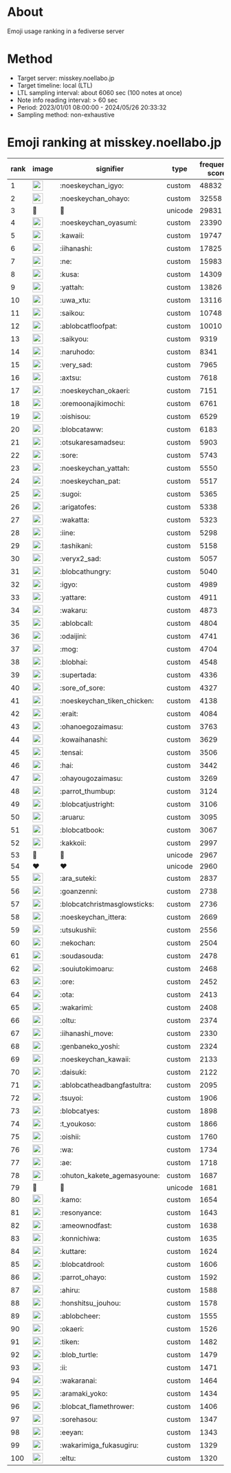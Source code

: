 # About
Emoji usage ranking in a fediverse server

# Method
- Target server: misskey.noellabo.jp
- Target timeline: local (LTL)
- LTL sampling interval: about 6060 sec (100 notes at once)
- Note info reading interval: > 60 sec
- Period: 2023/01/01 08:00:00 - 2024/05/26 20:33:32 
- Sampling method: non-exhaustive

# Emoji ranking at misskey.noellabo.jp

|rank|image|signifier|type|frequency score|
|----|----|----|----|----|
|1|<img height="24" src="https://misskey.noellabo.jp/emoji/noeskeychan_igyo.webp">|:noeskeychan_igyo:|custom|48832|
|2|<img height="24" src="https://misskey.noellabo.jp/emoji/noeskeychan_ohayo.webp">|:noeskeychan_ohayo:|custom|32558|
|3|🎉|🎉|unicode|29831|
|4|<img height="24" src="https://misskey.noellabo.jp/emoji/noeskeychan_oyasumi.webp">|:noeskeychan_oyasumi:|custom|23390|
|5|<img height="24" src="https://misskey.noellabo.jp/emoji/kawaii.webp">|:kawaii:|custom|19747|
|6|<img height="24" src="https://misskey.noellabo.jp/emoji/iihanashi.webp">|:iihanashi:|custom|17825|
|7|<img height="24" src="https://misskey.noellabo.jp/emoji/ne.webp">|:ne:|custom|15983|
|8|<img height="24" src="https://misskey.noellabo.jp/emoji/kusa.webp">|:kusa:|custom|14309|
|9|<img height="24" src="https://misskey.noellabo.jp/emoji/yattah.webp">|:yattah:|custom|13826|
|10|<img height="24" src="https://misskey.noellabo.jp/emoji/uwa_xtu.webp">|:uwa_xtu:|custom|13116|
|11|<img height="24" src="https://misskey.noellabo.jp/emoji/saikou.webp">|:saikou:|custom|10748|
|12|<img height="24" src="https://misskey.noellabo.jp/emoji/ablobcatfloofpat.webp">|:ablobcatfloofpat:|custom|10010|
|13|<img height="24" src="https://misskey.noellabo.jp/emoji/saikyou.webp">|:saikyou:|custom|9319|
|14|<img height="24" src="https://misskey.noellabo.jp/emoji/naruhodo.webp">|:naruhodo:|custom|8341|
|15|<img height="24" src="https://misskey.noellabo.jp/emoji/very_sad.webp">|:very_sad:|custom|7965|
|16|<img height="24" src="https://misskey.noellabo.jp/emoji/axtsu.webp">|:axtsu:|custom|7618|
|17|<img height="24" src="https://misskey.noellabo.jp/emoji/noeskeychan_okaeri.webp">|:noeskeychan_okaeri:|custom|7151|
|18|<img height="24" src="https://misskey.noellabo.jp/emoji/oremoonajikimochi.webp">|:oremoonajikimochi:|custom|6761|
|19|<img height="24" src="https://misskey.noellabo.jp/emoji/oishisou.webp">|:oishisou:|custom|6529|
|20|<img height="24" src="https://misskey.noellabo.jp/emoji/blobcataww.webp">|:blobcataww:|custom|6183|
|21|<img height="24" src="https://misskey.noellabo.jp/emoji/otsukaresamadseu.webp">|:otsukaresamadseu:|custom|5903|
|22|<img height="24" src="https://misskey.noellabo.jp/emoji/sore.webp">|:sore:|custom|5743|
|23|<img height="24" src="https://misskey.noellabo.jp/emoji/noeskeychan_yattah.webp">|:noeskeychan_yattah:|custom|5550|
|24|<img height="24" src="https://misskey.noellabo.jp/emoji/noeskeychan_pat.webp">|:noeskeychan_pat:|custom|5517|
|25|<img height="24" src="https://misskey.noellabo.jp/emoji/sugoi.webp">|:sugoi:|custom|5365|
|26|<img height="24" src="https://misskey.noellabo.jp/emoji/arigatofes.webp">|:arigatofes:|custom|5338|
|27|<img height="24" src="https://misskey.noellabo.jp/emoji/wakatta.webp">|:wakatta:|custom|5323|
|28|<img height="24" src="https://misskey.noellabo.jp/emoji/iine.webp">|:iine:|custom|5298|
|29|<img height="24" src="https://misskey.noellabo.jp/emoji/tashikani.webp">|:tashikani:|custom|5158|
|30|<img height="24" src="https://misskey.noellabo.jp/emoji/veryx2_sad.webp">|:veryx2_sad:|custom|5057|
|31|<img height="24" src="https://misskey.noellabo.jp/emoji/blobcathungry.webp">|:blobcathungry:|custom|5040|
|32|<img height="24" src="https://misskey.noellabo.jp/emoji/igyo.webp">|:igyo:|custom|4989|
|33|<img height="24" src="https://misskey.noellabo.jp/emoji/yattare.webp">|:yattare:|custom|4911|
|34|<img height="24" src="https://misskey.noellabo.jp/emoji/wakaru.webp">|:wakaru:|custom|4873|
|35|<img height="24" src="https://misskey.noellabo.jp/emoji/ablobcall.webp">|:ablobcall:|custom|4804|
|36|<img height="24" src="https://misskey.noellabo.jp/emoji/odaijini.webp">|:odaijini:|custom|4741|
|37|<img height="24" src="https://misskey.noellabo.jp/emoji/mog.webp">|:mog:|custom|4704|
|38|<img height="24" src="https://misskey.noellabo.jp/emoji/blobhai.webp">|:blobhai:|custom|4548|
|39|<img height="24" src="https://misskey.noellabo.jp/emoji/supertada.webp">|:supertada:|custom|4336|
|40|<img height="24" src="https://misskey.noellabo.jp/emoji/sore_of_sore.webp">|:sore_of_sore:|custom|4327|
|41|<img height="24" src="https://misskey.noellabo.jp/emoji/noeskeychan_tiken_chicken.webp">|:noeskeychan_tiken_chicken:|custom|4138|
|42|<img height="24" src="https://misskey.noellabo.jp/emoji/erait.webp">|:erait:|custom|4084|
|43|<img height="24" src="https://misskey.noellabo.jp/emoji/ohanoegozaimasu.webp">|:ohanoegozaimasu:|custom|3763|
|44|<img height="24" src="https://misskey.noellabo.jp/emoji/kowaihanashi.webp">|:kowaihanashi:|custom|3629|
|45|<img height="24" src="https://misskey.noellabo.jp/emoji/tensai.webp">|:tensai:|custom|3506|
|46|<img height="24" src="https://misskey.noellabo.jp/emoji/hai.webp">|:hai:|custom|3442|
|47|<img height="24" src="https://misskey.noellabo.jp/emoji/ohayougozaimasu.webp">|:ohayougozaimasu:|custom|3269|
|48|<img height="24" src="https://misskey.noellabo.jp/emoji/parrot_thumbup.webp">|:parrot_thumbup:|custom|3124|
|49|<img height="24" src="https://misskey.noellabo.jp/emoji/blobcatjustright.webp">|:blobcatjustright:|custom|3106|
|50|<img height="24" src="https://misskey.noellabo.jp/emoji/aruaru.webp">|:aruaru:|custom|3095|
|51|<img height="24" src="https://misskey.noellabo.jp/emoji/blobcatbook.webp">|:blobcatbook:|custom|3067|
|52|<img height="24" src="https://misskey.noellabo.jp/emoji/kakkoii.webp">|:kakkoii:|custom|2997|
|53|🍗|🍗|unicode|2967|
|54|❤|❤|unicode|2960|
|55|<img height="24" src="https://misskey.noellabo.jp/emoji/ara_suteki.webp">|:ara_suteki:|custom|2837|
|56|<img height="24" src="https://misskey.noellabo.jp/emoji/goanzenni.webp">|:goanzenni:|custom|2738|
|57|<img height="24" src="https://misskey.noellabo.jp/emoji/blobcatchristmasglowsticks.webp">|:blobcatchristmasglowsticks:|custom|2736|
|58|<img height="24" src="https://misskey.noellabo.jp/emoji/noeskeychan_ittera.webp">|:noeskeychan_ittera:|custom|2669|
|59|<img height="24" src="https://misskey.noellabo.jp/emoji/utsukushii.webp">|:utsukushii:|custom|2556|
|60|<img height="24" src="https://misskey.noellabo.jp/emoji/nekochan.webp">|:nekochan:|custom|2504|
|61|<img height="24" src="https://misskey.noellabo.jp/emoji/soudasouda.webp">|:soudasouda:|custom|2478|
|62|<img height="24" src="https://misskey.noellabo.jp/emoji/souiutokimoaru.webp">|:souiutokimoaru:|custom|2468|
|63|<img height="24" src="https://misskey.noellabo.jp/emoji/ore.webp">|:ore:|custom|2452|
|64|<img height="24" src="https://misskey.noellabo.jp/emoji/ota.webp">|:ota:|custom|2413|
|65|<img height="24" src="https://misskey.noellabo.jp/emoji/wakarimi.webp">|:wakarimi:|custom|2408|
|66|<img height="24" src="https://misskey.noellabo.jp/emoji/oltu.webp">|:oltu:|custom|2374|
|67|<img height="24" src="https://misskey.noellabo.jp/emoji/iihanashi_move.webp">|:iihanashi_move:|custom|2330|
|68|<img height="24" src="https://misskey.noellabo.jp/emoji/genbaneko_yoshi.webp">|:genbaneko_yoshi:|custom|2324|
|69|<img height="24" src="https://misskey.noellabo.jp/emoji/noeskeychan_kawaii.webp">|:noeskeychan_kawaii:|custom|2133|
|70|<img height="24" src="https://misskey.noellabo.jp/emoji/daisuki.webp">|:daisuki:|custom|2122|
|71|<img height="24" src="https://misskey.noellabo.jp/emoji/ablobcatheadbangfastultra.webp">|:ablobcatheadbangfastultra:|custom|2095|
|72|<img height="24" src="https://misskey.noellabo.jp/emoji/tsuyoi.webp">|:tsuyoi:|custom|1906|
|73|<img height="24" src="https://misskey.noellabo.jp/emoji/blobcatyes.webp">|:blobcatyes:|custom|1898|
|74|<img height="24" src="https://misskey.noellabo.jp/emoji/t_youkoso.webp">|:t_youkoso:|custom|1866|
|75|<img height="24" src="https://misskey.noellabo.jp/emoji/oishii.webp">|:oishii:|custom|1760|
|76|<img height="24" src="https://misskey.noellabo.jp/emoji/wa.webp">|:wa:|custom|1734|
|77|<img height="24" src="https://misskey.noellabo.jp/emoji/ae.webp">|:ae:|custom|1718|
|78|<img height="24" src="https://misskey.noellabo.jp/emoji/ohuton_kakete_agemasyoune.webp">|:ohuton_kakete_agemasyoune:|custom|1687|
|79|👀|👀|unicode|1681|
|80|<img height="24" src="https://misskey.noellabo.jp/emoji/kamo.webp">|:kamo:|custom|1654|
|81|<img height="24" src="https://misskey.noellabo.jp/emoji/resonyance.webp">|:resonyance:|custom|1643|
|82|<img height="24" src="https://misskey.noellabo.jp/emoji/ameownodfast.webp">|:ameownodfast:|custom|1638|
|83|<img height="24" src="https://misskey.noellabo.jp/emoji/konnichiwa.webp">|:konnichiwa:|custom|1635|
|84|<img height="24" src="https://misskey.noellabo.jp/emoji/kuttare.webp">|:kuttare:|custom|1624|
|85|<img height="24" src="https://misskey.noellabo.jp/emoji/blobcatdrool.webp">|:blobcatdrool:|custom|1606|
|86|<img height="24" src="https://misskey.noellabo.jp/emoji/parrot_ohayo.webp">|:parrot_ohayo:|custom|1592|
|87|<img height="24" src="https://misskey.noellabo.jp/emoji/ahiru.webp">|:ahiru:|custom|1588|
|88|<img height="24" src="https://misskey.noellabo.jp/emoji/honshitsu_jouhou.webp">|:honshitsu_jouhou:|custom|1578|
|89|<img height="24" src="https://misskey.noellabo.jp/emoji/ablobcheer.webp">|:ablobcheer:|custom|1555|
|90|<img height="24" src="https://misskey.noellabo.jp/emoji/okaeri.webp">|:okaeri:|custom|1526|
|91|<img height="24" src="https://misskey.noellabo.jp/emoji/tiken.webp">|:tiken:|custom|1482|
|92|<img height="24" src="https://misskey.noellabo.jp/emoji/blob_turtle.webp">|:blob_turtle:|custom|1479|
|93|<img height="24" src="https://misskey.noellabo.jp/emoji/ii.webp">|:ii:|custom|1471|
|94|<img height="24" src="https://misskey.noellabo.jp/emoji/wakaranai.webp">|:wakaranai:|custom|1464|
|95|<img height="24" src="https://misskey.noellabo.jp/emoji/aramaki_yoko.webp">|:aramaki_yoko:|custom|1434|
|96|<img height="24" src="https://misskey.noellabo.jp/emoji/blobcat_flamethrower.webp">|:blobcat_flamethrower:|custom|1406|
|97|<img height="24" src="https://misskey.noellabo.jp/emoji/sorehasou.webp">|:sorehasou:|custom|1347|
|98|<img height="24" src="https://misskey.noellabo.jp/emoji/eeyan.webp">|:eeyan:|custom|1343|
|99|<img height="24" src="https://misskey.noellabo.jp/emoji/wakarimiga_fukasugiru.webp">|:wakarimiga_fukasugiru:|custom|1329|
|100|<img height="24" src="https://misskey.noellabo.jp/emoji/eltu.webp">|:eltu:|custom|1320|
